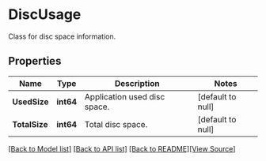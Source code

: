 # DiscUsage
Class for disc space information.

## Properties
Name | Type | Description | Notes
------------ | ------------- | ------------- | -------------
**UsedSize** | **int64** | Application used disc space. | [default to null]
**TotalSize** | **int64** | Total disc space. | [default to null]

[[Back to Model list]](../README.md#documentation-for-models) [[Back to API list]](../README.md#documentation-for-api-endpoints) [[Back to README]](../README.md)[[View Source]](../disc_usage.go)


